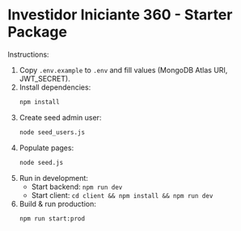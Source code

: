 # Investidor Iniciante 360 - Starter Package

Instructions:
1. Copy `.env.example` to `.env` and fill values (MongoDB Atlas URI, JWT_SECRET).
2. Install dependencies:
   ```bash
   npm install
   ```
3. Create seed admin user:
   ```bash
   node seed_users.js
   ```
4. Populate pages:
   ```bash
   node seed.js
   ```
5. Run in development:
   - Start backend: `npm run dev`
   - Start client: `cd client && npm install && npm run dev`
6. Build & run production:
   ```bash
   npm run start:prod
   ```
